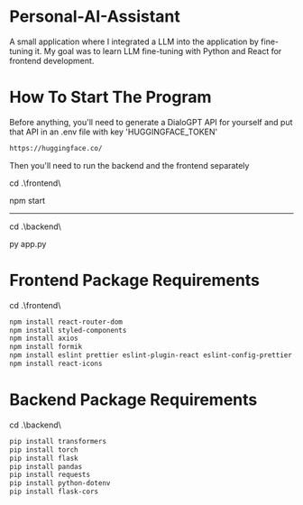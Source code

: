 # Personal-AI-Assistant
A small application where I integrated a LLM into the application by fine-tuning it. My goal was to learn LLM fine-tuning with Python and React for frontend development.

# How To Start The Program

Before anything, you'll need to generate a DialoGPT API for yourself and put that API in an .env file with key 'HUGGINGFACE_TOKEN'

```bash
https://huggingface.co/
```

Then you'll need to run the backend and the frontend separately

cd .\frontend\

npm start

---------------------
cd .\backend\

py app.py

# Frontend Package Requirements

cd .\frontend\ 

```bash
npm install react-router-dom
npm install styled-components
npm install axios
npm install formik
npm install eslint prettier eslint-plugin-react eslint-config-prettier
npm install react-icons
```

# Backend Package Requirements

cd .\backend\

```bash
pip install transformers
pip install torch
pip install flask
pip install pandas
pip install requests
pip install python-dotenv
pip install flask-cors
```
